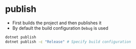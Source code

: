 # publish

- First builds the project and then publishes it
- By default the build configuration `Debug` is used

```sh
dotnet publish
dotnet publish -c "Release" # Specify build configuration
```
